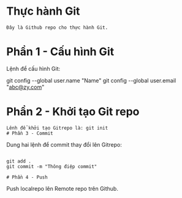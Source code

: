 # Thực hành Git
```
Đây là Github repo cho thực hành Git.
```
# Phần 1 - Cấu hình Git
Lệnh để cấu hình Git:

git config --global user.name "Name"
git config --global user.email "abc@zy.com"

# Phần 2 - Khởi tạo Git repo
```
Lênh để khởi tạo Gitrepo là: git init
# Phần 3 - Commit
```
Dung hai lệnh để commit thay đổi lên Gitrepo:
```

git add .
git commit -m "Thông điệp commit"

# Phần 4 - Push
```
Push localrepo lên Remote repo trên Github.
